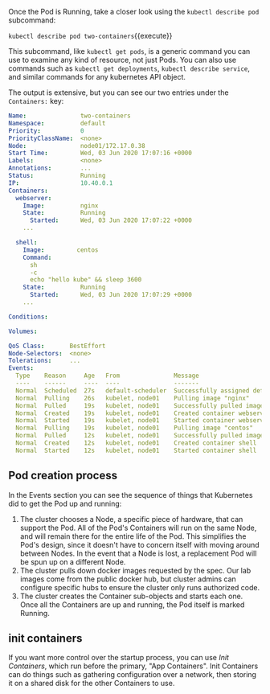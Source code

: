 Once the Pod is Running, take a closer look using the `kubectl describe pod` subcommand:

`kubectl describe pod two-containers`{{execute}}

This subcommand, like `kubectl get pods`, is a generic command you can use to examine any kind of resource, not just Pods. You can also use commands such as `kubectl get deployments`, `kubectl describe service`, and similar commands for any kubernetes API object.

The output is extensive, but you can see our two entries under the `Containers:` key:

```yaml
Name:               two-containers
Namespace:          default
Priority:           0
PriorityClassName:  <none>
Node:               node01/172.17.0.38
Start Time:         Wed, 03 Jun 2020 17:07:16 +0000
Labels:             <none>
Annotations:        ...
Status:             Running
IP:                 10.40.0.1
Containers:
  webserver:
    Image:          nginx
    State:          Running
      Started:      Wed, 03 Jun 2020 17:07:22 +0000
    ...

  shell:
    Image:         centos
    Command:
      sh
      -c
      echo "hello kube" && sleep 3600
    State:          Running
      Started:      Wed, 03 Jun 2020 17:07:29 +0000
    ...

Conditions:

Volumes:

QoS Class:       BestEffort
Node-Selectors:  <none>
Tolerations:     ...
Events:
  Type    Reason     Age   From               Message
  ----    ------     ----  ----               -------
  Normal  Scheduled  27s   default-scheduler  Successfully assigned default/two-containers to node01
  Normal  Pulling    26s   kubelet, node01    Pulling image "nginx"
  Normal  Pulled     19s   kubelet, node01    Successfully pulled image "nginx"
  Normal  Created    19s   kubelet, node01    Created container webserver
  Normal  Started    19s   kubelet, node01    Started container webserver
  Normal  Pulling    19s   kubelet, node01    Pulling image "centos"
  Normal  Pulled     12s   kubelet, node01    Successfully pulled image "centos"
  Normal  Created    12s   kubelet, node01    Created container shell
  Normal  Started    12s   kubelet, node01    Started container shell
```

## Pod creation process

In the Events section you can see the sequence of things that Kubernetes did to get the Pod up and running:

1. The cluster chooses a Node, a specific piece of hardware, that can support the Pod. All of the Pod's Containers will run on the same Node, and will remain there for the entire life of the Pod. This simplifies the Pod's design, since it doesn't have to concern itself with moving around between Nodes. In the event that a Node is lost, a replacement Pod will be spun up on a different Node.
1. The cluster pulls down docker images requested by the spec. Our lab images come from the public docker hub, but cluster admins can configure specific hubs to ensure the cluster only runs authorized code.
1. The cluster creates the Container sub-objects and starts each one. Once all the Containers are up and running, the Pod itself is marked Running.

## init containers

If you want more control over the startup process, you can use _Init Containers_, which run before the primary, "App Containers". Init Containers can do things such as gathering configuration over a network, then storing it on a shared disk for the other Containers to use.